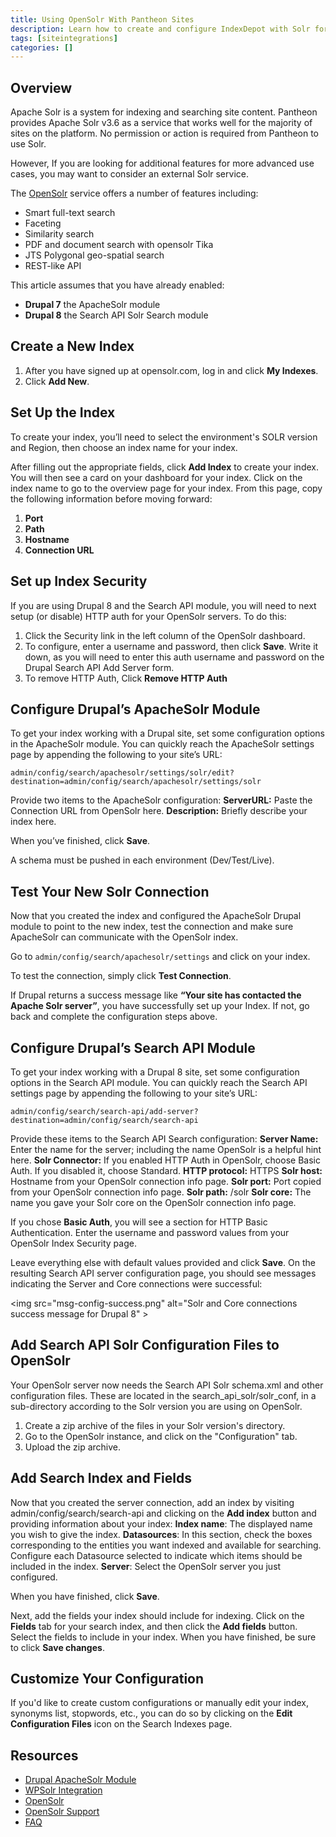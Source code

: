 ```yaml
---
title: Using OpenSolr With Pantheon Sites
description: Learn how to create and configure IndexDepot with Solr for advanced indexing features for your Drupal or WordPress sites.
tags: [siteintegrations]
categories: []
---
```

## Overview

Apache Solr is a system for indexing and searching site content. Pantheon provides Apache Solr v3.6 as a service that works well for the majority of sites on the platform. No permission or action is required from Pantheon to use Solr.

However, If you are looking for additional features for more advanced use cases, you may want to consider an external Solr service.

The [OpenSolr](https://www.opensolr.com/) service offers a number of features including:

- Smart full-text search
- Faceting
- Similarity search
- PDF and document search with opensolr Tika
- JTS Polygonal geo-spatial search
- REST-like API

<Alert title="Note" type="info">

This article assumes that you have already enabled:
- **Drupal 7** the ApacheSolr module
- **Drupal 8** the Search API Solr Search module

</Alert>

## Create a New Index

1. After you have signed up at opensolr.com, log in and click **My Indexes**.
2. Click **Add New**.

## Set Up the Index

To create your index, you’ll need to select the environment's SOLR version and Region, then choose an index name for your index. 

After filling out the appropriate fields, click **Add Index** to create your index. You will then see a card on your dashboard for your index. Click on the index name to go to the overview page for your index. From this page, copy the following information before moving forward:

1. **Port**
2. **Path**
3. **Hostname**
2. **Connection URL**

## Set up Index Security

If you are using Drupal 8 and the Search API module, you will need to next setup (or disable) HTTP auth for your OpenSolr servers. To do this:

1. Click the Security link in the left column of the OpenSolr dashboard.
2. To configure, enter a username and password, then click **Save**. Write it down, as you will need to enter this auth username and password on the Drupal Search API Add Server form.
3. To remove HTTP Auth, Click **Remove HTTP Auth**


<tablist>
<Tab title="Drupal 7" id="d7-3">

## Configure Drupal’s ApacheSolr Module

To get your index working with a Drupal site, set some configuration options in the ApacheSolr module. You can quickly reach the ApacheSolr settings page by appending the following to your site’s URL:

```
admin/config/search/apachesolr/settings/solr/edit?destination=admin/config/search/apachesolr/settings/solr
```

Provide two items to the ApacheSolr configuration:
**ServerURL:** Paste the Connection URL from OpenSolr here.
**Description:** Briefly describe your index here.

When you’ve finished, click **Save**.

<Alert title="Warning" type="danger">

A schema must be pushed in each environment (Dev/Test/Live).

</Alert>

## Test Your New Solr Connection

Now that you created the index and configured the ApacheSolr Drupal module to point to the new index, test the connection and make sure ApacheSolr can communicate with the OpenSolr index.

Go to `admin/config/search/apachesolr/settings` and click on your index.

To test the connection, simply click **Test Connection**.

If Drupal returns a success message like **“Your site has contacted the Apache Solr server”**, you have successfully set up your Index. If not, go back and complete the configuration steps above.
</tab>

<Tab title="Drupal 8" id="d8-2">

## Configure Drupal’s Search API Module

To get your index working with a Drupal 8 site, set some configuration options in the Search API module. You can quickly reach the Search API settings page by appending the following to your site’s URL:

```
admin/config/search/search-api/add-server?destination=admin/config/search/search-api
```

Provide these items to the Search API Search configuration:
**Server Name:** Enter the name for the server; including the name OpenSolr is a helpful hint here.
**Solr Connector:** If you enabled HTTP Auth in OpenSolr, choose Basic Auth. If you disabled it, choose Standard.
**HTTP protocol:** HTTPS
**Solr host:** Hostname from your OpenSolr connection info page.
**Solr port:** Port copied from your OpenSolr connection info page.
**Solr path:** /solr
**Solr core:** The name you gave your Solr core on the OpenSolr connection info page.

<Alert title="Note" type="info">

If you chose **Basic Auth**, you will see a section for HTTP Basic Authentication. Enter the username and password values from your OpenSolr Index Security page.

</Alert> 

Leave everything else with default values provided and click **Save**.
On the resulting Search API server configuration page, you should see messages indicating the Server and Core connections were successful:

<img src="msg-config-success.png" alt="Solr and Core connections success message for Drupal 8" \>

## Add Search API Solr Configuration Files to OpenSolr

Your OpenSolr server now needs the Search API Solr schema.xml and other configuration files. These are located in the search_api_solr/solr_conf, in a sub-directory according to the Solr version you are using on OpenSolr. 
1. Create a zip archive of the files in your Solr version's directory.
2. Go to the OpenSolr instance, and click on the "Configuration" tab.
3. Upload the zip archive.


## Add Search Index and Fields

Now that you created the server connection, add an index by visiting admin/config/search/search-api and clicking on the **Add index** button and providing information about your index:
**Index name**: The displayed name you wish to give the index.
**Datasources**: In this section, check the boxes corresponding to the entities you want indexed and available for searching. Configure each Datasource selected to indicate which items should be included in the index.
**Server**: Select the OpenSolr server you just configured.

When you have finished, click **Save**.

Next, add the fields your index should include for indexing. Click on the **Fields** tab for your search index, and then click the **Add fields** button. Select the fields to include in your index. When you have finished, be sure to click **Save changes**.


</tab>
</tablist>

## Customize Your Configuration

If you'd like to create custom configurations or manually edit your index, synonyms list, stopwords, etc., you can do so by clicking on the **Edit Configuration Files** icon on the Search Indexes page.

## Resources

- [Drupal ApacheSolr Module](https://drupal.org/project/apachesolr) 
- [WPSolr Integration](https://opensolr.com/faq/view/wpsolr)
- [OpenSolr](https://www.opensolr.com/)
- [OpenSolr Support](https://www.opensolr.com/faq)
- [FAQ](/faq)
